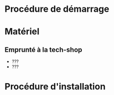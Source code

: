 Procédure de démarrage
==================

Matériel
==================

## Emprunté à la tech-shop

* ???
* ???


Procédure d'installation
==================


